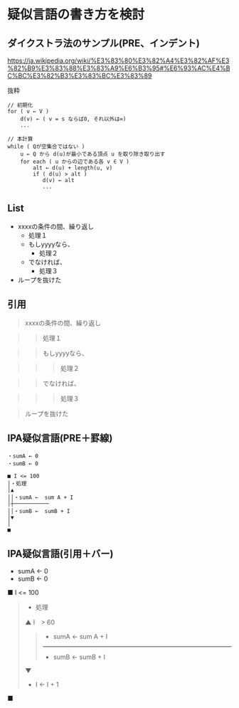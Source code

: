 # 疑似言語の書き方を検討


## ダイクストラ法のサンプル(PRE、インデント)

https://ja.wikipedia.org/wiki/%E3%83%80%E3%82%A4%E3%82%AF%E3%82%B9%E3%83%88%E3%83%A9%E6%B3%95#%E6%93%AC%E4%BC%BC%E3%82%B3%E3%83%BC%E3%83%89

抜粋


```
// 初期化
for ( v ← V )
    d(v) ← ( v = s ならば0, それ以外は∞)
    ...

// 本計算
while ( Qが空集合ではない )
    u ← Q から d(u)が最小である頂点 u を取り除き取り出す
    for each ( u からの辺である各 v ∈ V )
        alt ← d(u) + length(u, v)
        if ( d(u) > alt )
           d(v) ← alt
           ...
```

## List

 * xxxxの条件の間、繰り返し
   * 処理１
   * もしyyyyなら、
      * 処理２
   * でなければ、
      * 処理３
 * ループを抜けた


## 引用

> xxxxの条件の間、繰り返し

>> 処理１

>> もしyyyyなら、

>>> 処理２

>> でなければ、

>>> 処理３

> ループを抜けた

## IPA疑似言語(PRE＋罫線)

```
・sumA ← 0
・sumB ← 0

■ I <= 100
│・処理
│▲
││・sumA ←  sum A + I
│┼───────────
││・sumB ←  sumB + I
│▼
│
■
```


## IPA疑似言語(引用＋バー)


* sumA ← 0
* sumB ← 0

■ I <= 100

> * 処理
>
> ▲ I　> 60
>>    * sumA ←  sum A + I
>> - - -
>>    * sumB ←  sumB + I
>
> ▼
> * I ← I + 1
>
 
■
